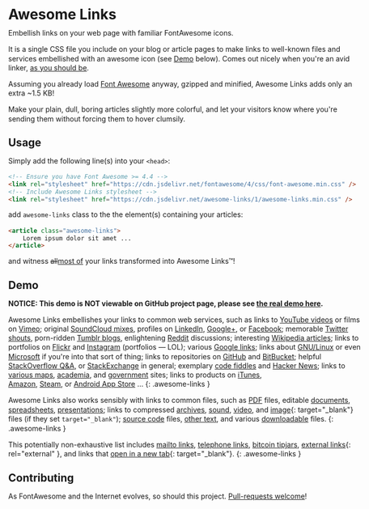 <meta charset="utf8">

Awesome Links
=============

Embellish links on your web page with familiar FontAwesome icons.

It is a single CSS file you include on your blog or article
pages to make links to well-known files and services embellished with an
awesome icon (see [Demo](#demo) below).
Comes out nicely when you're an avid linker, [as you should be][link].

[link]: https://www.google.com/search?q=you+should+link

Assuming you already load [Font Awesome] anyway, gzipped and minified,
Awesome Links adds only an extra ~1.5 KB!

[Font Awesome]: http://fontawesome.io/

Make your plain, dull, boring articles slightly more colorful, and let your
visitors know where you're sending them without forcing them to 
hover clumsily.


Usage
-------------

Simply add the following line(s) into your `<head>`:

```html
<!-- Ensure you have Font Awesome >= 4.4 -->
<link rel="stylesheet" href="https://cdn.jsdelivr.net/fontawesome/4/css/font-awesome.min.css" />
<!-- Include Awesome Links stylesheet -->
<link rel="stylesheet" href="https://cdn.jsdelivr.net/awesome-links/1/awesome-links.min.css" />
```

add `awesome-links` class to the the element(s) containing your articles:

```html
<article class="awesome-links">
    Lorem ipsum dolor sit amet ...
</article>
``` 

and witness <del>all</del><ins>most of</ins> your links transformed into Awesome Links™!


Demo
----

**NOTICE: This demo is NOT viewable on GitHub project page,
please see [the real demo here](https://kernc.github.io/awesome-links.css/).**

<link rel="stylesheet" href="https://cdn.jsdelivr.net/fontawesome/4/css/font-awesome.min.css" />
<link rel="stylesheet" href="https://cdn.jsdelivr.net/awesome-links/1/awesome-links.min.css" />
<style>body { width: 100%; max-width: 50em; margin: 2em auto; line-height: 1.3em }</style>

[//]: # (This is works OK when converted with: kramdown -i GFM --coderay-line-numbers nil --no-hard-wrap README.md > index.html)


Awesome Links embellishes your links to common web services, such as
links to [YouTube videos](https://www.youtube.com/watch?v=fYbW_ukhfjQ&list=PLGBeiXja0vXsZGm23i1e3VOKL2LtPdVHP)
or films on [Vimeo](https://vimeo.com/91085172);
original [SoundCloud mixes](https://soundcloud.com/alexomfg/omfg-hello),
profiles on [LinkedIn](https://www.linkedin.com/in/nikulsanghvi),
[Google+](https://plus.google.com/+PythoncentralIo/posts/QEdNDk5vVPE),
or [Facebook](https://www.facebook.com/pages/GNU/110570348994831);
memorable [Twitter shouts](https://twitter.com/justinbieber/status/426859986715553793),
porn-ridden [Tumblr blogs](http://xxxsexxx.tumblr.com/post/136613321559/piper-perri-please),
enlightening [Reddit](https://www.reddit.com/r/AskMen/comments/3fj0pn/what_kind_of_porn_do_you_watch/)
discussions;
interesting [Wikipedia articles](https://en.wikipedia.org/wiki/Unix_philosophy);
links to portfolios on [Flickr](https://www.flickr.com/photos/cmphoto/23811712059/)
and [Instagram](https://www.instagram.com/p/_bTaThv-Q3/?taken-by=katyperry)
(portfolios — LOL);
various [Google links](https://www.google.com/contact/);
links about [GNU/Linux](http://www.whylinuxisbetter.net/) or even
[Microsoft](http://answers.microsoft.com/en-us/insider/forum/insider_wintp-insider_security/windows-10-is-malware/d8683bfb-2fef-4fc4-90e8-7656976b387d?auth=1)
if you're into that sort of thing;
links to repositories on [GitHub](https://github.com/kernc/awesome-links.css/)
and [BitBucket](http://bitbucket.com/);
helpful [StackOverflow Q&A](http://stackoverflow.com/questions/211378/hidden-features-of-bash),
or [StackExchange](http://stackexchange.com/sites) in general;
exemplary [code fiddles](http://codepen.io/jburleigh1/full/uxdHC)
and [Hacker News](https://news.ycombinator.com);
links to [various maps](https://www.google.com/maps/@39.7695123,-86.1552774,3a,30y,80.35h,74.93t/data=!3m6!1e1!3m4!1sPMD80ZjfTZiJSklNjeHBIg!2e0!7i13312!8i6656),
[academia](http://wiki.scratch.mit.edu/wiki/Alternatives_to_Scratch),
and [government](http://census.gov/) sites;
links to products on [iTunes](http://apple.co/1SJjPp9),                
[Amazon](http://www.amazon.com/Wisdom-Idiots-Idries-Shah/dp/0863040462),
[Steam](http://store.steampowered.com/app/6910/), or
[Android App Store](https://play.google.com/store/apps/details?id=com.eznapps.bongardproblems)
...
{: .awesome-links }

Awesome Links also works sensibly with links to common files, such as
[PDF](#.pdf) files,
editable [documents](https://ask.libreoffice.org/upfiles/13691375437855071.odt),
[spreadsheets](#.ods),
[presentations](#.odp);
links to compressed [archives](#.zip),
[sound](#.mp3),
[video](#.mp4), and [image](#.png){: target="_blank"} files
(if they set `target="_blank"`);
[source code](#.py) files,
[other text](#.csv), and various [downloadable](#.torrent) files.
{: .awesome-links }

This potentially non-exhaustive list includes
[mailto links](mailto:spam@example.com),
[telephone links](tel:00405574156),
[bitcoin tipjars](bitcoin:1DQhg4Boa1RQkkA1VbFPDSq65iW6PxBXnf?amount=0.01),
[external links](http://lmgtfy.com/?q=rel+external){: rel="external" },
and links that [open in a new tab](http://lmgtfy.com/?q=target+_blank){: target="_blank"}.
{: .awesome-links }


Contributing
------------

As FontAwesome and the Internet evolves, so should this project.
[Pull-requests welcome](https://github.com/kernc/awesome-links.css/)!
